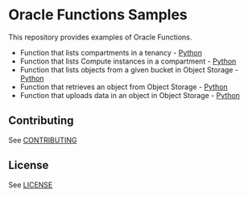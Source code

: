 # Oracle Functions Samples
This repository provides examples of Oracle Functions.
* Function that lists compartments in a tenancy - [Python](./fn-listcompartments-python/README.md)
* Function that lists Compute instances in a compartment - [Python](./fn-listinstances-python/README.md)
* Function that lists objects from a given bucket in Object Storage - [Python](./fn-objectstorage-list-object-python/README.md)
* Function that retrieves an object from Object Storage - [Python](./fn-objectstorage-get-object-python/README.md)
* Function that uploads data in an object in Object Storage - [Python](./fn-objectstorage-put-object-python/README.md)

## Contributing

See [CONTRIBUTING](https://github.com/oracle/functions-samples/CONTRIBUTING.md)

## License

See [LICENSE](https://github.com/oracle/functions-sample/LICENSE)
